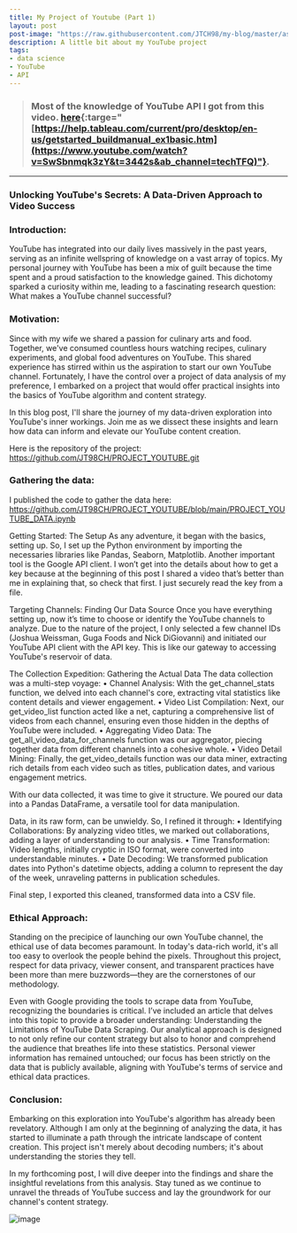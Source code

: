 ```yaml
---
title: My Project of Youtube (Part 1)
layout: post
post-image: "https://raw.githubusercontent.com/JTCH98/my-blog/master/assets/images/youtube-data-image.png"
description: A little bit about my YouTube project
tags:
- data science
- YouTube
- API
---
```

> ### Most of the knowledge of YouTube API I got from this video. [here](https://www.youtube.com/watch?v=SwSbnmqk3zY&t=3442s&ab_channel=techTFQ){:targe="[https://help.tableau.com/current/pro/desktop/en-us/getstarted_buildmanual_ex1basic.htm](https://www.youtube.com/watch?v=SwSbnmqk3zY&t=3442s&ab_channel=techTFQ)"}.
---

### Unlocking YouTube's Secrets: A Data-Driven Approach to Video Success

### Introduction:

YouTube has integrated into our daily lives massively in the past years, serving as an infinite wellspring of knowledge on a vast array of topics. My personal journey with YouTube has been a mix of guilt because the time spent and a proud satisfaction to the knowledge gained. This dichotomy sparked a curiosity within me, leading to a fascinating research question: What makes a YouTube channel successful?

### Motivation:

Since with my wife we shared a passion for culinary arts and food. Together, we've consumed countless hours watching recipes, culinary experiments, and global food adventures on YouTube. This shared experience has stirred within us the aspiration to start our own YouTube channel. Fortunately, I have the control over a project of data analysis of my preference, I embarked on a project that would offer practical insights into the basics of YouTube algorithm and content strategy.

In this blog post, I'll share the journey of my data-driven exploration into YouTube's inner workings. Join me as we dissect these insights and learn how data can inform and elevate our YouTube content creation.

Here is the repository of the project: https://github.com/JT98CH/PROJECT_YOUTUBE.git

### Gathering the data:

I published the code to gather the data here: https://github.com/JT98CH/PROJECT_YOUTUBE/blob/main/PROJECT_YOUTUBE_DATA.ipynb

Getting Started: The Setup
As any adventure, it began with the basics, setting up. So, I set up the Python environment by importing the necessaries libraries like Pandas, Seaborn, Matplotlib. Another important tool is the Google API client. I won’t get into the details about how to get a key because at the beginning of this post I shared a video that’s better than me in explaining that, so check that first. I just securely read the key from a file.

Targeting Channels: Finding Our Data Source
Once you have everything setting up, now it’s time to choose or identify the YouTube channels to analyze. Due to the nature of the project, I only selected a few channel IDs (Joshua Weissman, Guga Foods and Nick DiGiovanni) and initiated our YouTube API client with the API key. This is like our gateway to accessing YouTube's reservoir of data.

The Collection Expedition: Gathering the Actual Data
The data collection was a multi-step voyage:
•	Channel Analysis: With the get_channel_stats function, we delved into each channel's core, extracting vital statistics like content details and viewer engagement.
•	Video List Compilation: Next, our get_video_list function acted like a net, capturing a comprehensive list of videos from each channel, ensuring even those hidden in the depths of YouTube were included.
•	Aggregating Video Data: The get_all_video_data_for_channels function was our aggregator, piecing together data from different channels into a cohesive whole.
•	Video Detail Mining: Finally, the get_video_details function was our data miner, extracting rich details from each video such as titles, publication dates, and various engagement metrics.

With our data collected, it was time to give it structure. We poured our data into a Pandas DataFrame, a versatile tool for data manipulation. 

Data, in its raw form, can be unwieldy. So, I refined it through:
•	Identifying Collaborations: By analyzing video titles, we marked out collaborations, adding a layer of understanding to our analysis.
•	Time Transformation: Video lengths, initially cryptic in ISO format, were converted into understandable minutes.
•	Date Decoding: We transformed publication dates into Python's datetime objects, adding a column to represent the day of the week, unraveling patterns in publication schedules.

Final step, I exported this cleaned, transformed data into a CSV file.

### Ethical Approach:

Standing on the precipice of launching our own YouTube channel, the ethical use of data becomes paramount. In today's data-rich world, it's all too easy to overlook the people behind the pixels. Throughout this project, respect for data privacy, viewer consent, and transparent practices have been more than mere buzzwords—they are the cornerstones of our methodology.

Even with Google providing the tools to scrape data from YouTube, recognizing the boundaries is critical. I’ve included an article that delves into this topic to provide a broader understanding: Understanding the Limitations of YouTube Data Scraping. Our analytical approach is designed to not only refine our content strategy but also to honor and comprehend the audience that breathes life into these statistics. Personal viewer information has remained untouched; our focus has been strictly on the data that is publicly available, aligning with YouTube's terms of service and ethical data practices.

### Conclusion:

Embarking on this exploration into YouTube's algorithm has already been revelatory. Although I am only at the beginning of analyzing the data, it has started to illuminate a path through the intricate landscape of content creation. This project isn't merely about decoding numbers; it's about understanding the stories they tell.

In my forthcoming post, I will dive deeper into the findings and share the insightful revelations from this analysis. Stay tuned as we continue to unravel the threads of YouTube success and lay the groundwork for our channel's content strategy.


![image](https://github.com/JT98CH/my-blog/assets/62812785/f1d2319c-71d6-429b-be50-d10cd6c98b3a)
